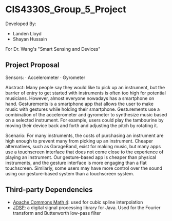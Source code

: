 # CIS4330S_Group_5_Project

Developed By:

- Landen Lloyd
- Shayan Hussain

For Dr. Wang's "Smart Sensing and Devices"

## Project Proposal

Sensors:
· Accelerometer
· Gyrometer

Abstract: Many people say they would like to pick up an instrument, but the barrier of entry to
get started with instruments is often too high for potential musicians. However, almost everyone
nowadays has a smartphone on hand. Gesturements is a smartphone app that allows the user
to make music with gestures while holding their smartphone. Gesturements use a combination
of the accelerometer and gyrometer to synthesize music based on a selected instrument. For
example, users could play the tambourine by moving their device back and forth and adjusting
the pitch by rotating it.

Scenario: For many instruments, the costs of purchasing an instrument are high enough to
prevent many from picking up an instrument. Cheaper alternatives, such as GarageBand, exist
for making music, but many apps use a touchscreen interface that does not come close to the
experience of playing an instrument. Our gesture-based app is cheaper than physical
instruments, and the gesture interface is more engaging than a flat touchscreen. Similarly, some
users may have more control over the sound using our gesture-based system than a
touchscreen system.

## Third-party Dependencies

- [Apache Commons Math 4](https://commons.apache.org/proper/commons-math/): used for cubic spline
  interpolation
- [JDSP](https://github.com/psambit9791/jdsp): a digital signal processing library for Java. Used
  for the Fourier transform and Butterworth low-pass filter
